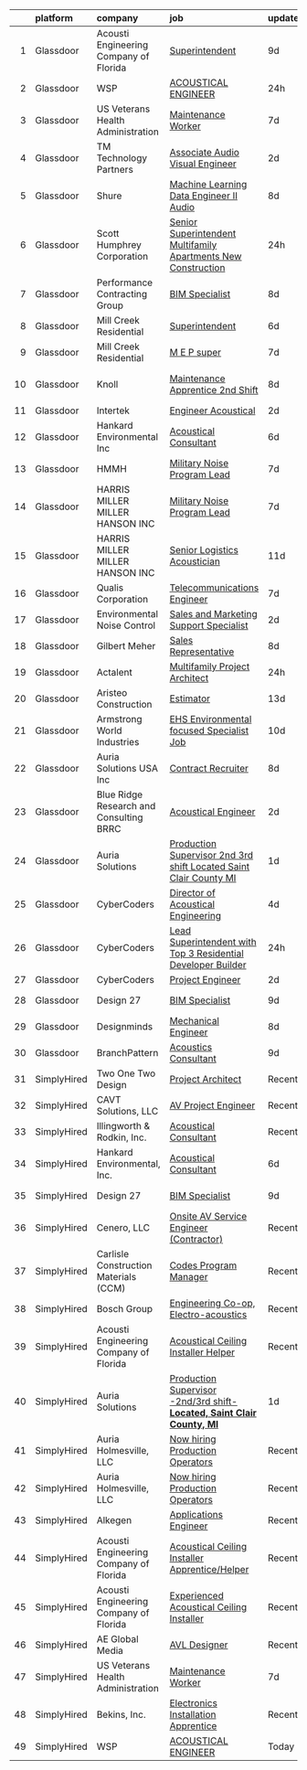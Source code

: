 

|    | platform    | company                                  | job                                                                                                                                                                                                                                                                                                                                                                                                                                                                                                                                                                                                                                                                                                                                                                                                                                                                                                                                                                                                                                                                                                                                                                                                                                                                                                                                                                                                                       | update_time   | location                  |
|---:|:------------|:-----------------------------------------|:--------------------------------------------------------------------------------------------------------------------------------------------------------------------------------------------------------------------------------------------------------------------------------------------------------------------------------------------------------------------------------------------------------------------------------------------------------------------------------------------------------------------------------------------------------------------------------------------------------------------------------------------------------------------------------------------------------------------------------------------------------------------------------------------------------------------------------------------------------------------------------------------------------------------------------------------------------------------------------------------------------------------------------------------------------------------------------------------------------------------------------------------------------------------------------------------------------------------------------------------------------------------------------------------------------------------------------------------------------------------------------------------------------------------------|:--------------|:--------------------------|
|  1 | Glassdoor   | Acousti Engineering Company of Florida   | [Superintendent](https://www.glassdoor.com/partner/jobListing.htm?pos=119&ao=1136043&s=58&guid=00000181dc9b00988c7fcb95612ddf0b&src=GD_JOB_AD&t=SR&vt=w&ea=1&cs=1_b73fdf7d&cb=1657263555096&jobListingId=1007968500406&jrtk=3-0-1g7e9m05pk6db801-1g7e9m069i6j9800-7193eb2972fdd9a9-)                                                                                                                                                                                                                                                                                                                                                                                                                                                                                                                                                                                                                                                                                                                                                                                                                                                                                                                                                                                                                                                                                                                                      | 9d            | Coral Gables, FL          |
|  2 | Glassdoor   | WSP                                      | [ACOUSTICAL ENGINEER](https://www.glassdoor.com/partner/jobListing.htm?pos=111&ao=1136043&s=58&guid=00000181dc9b00988c7fcb95612ddf0b&src=GD_JOB_AD&t=SR&vt=w&cs=1_887f0f03&cb=1657263555095&jobListingId=1007990487585&jrtk=3-0-1g7e9m05pk6db801-1g7e9m069i6j9800-0a1e8c84c27d995b-)                                                                                                                                                                                                                                                                                                                                                                                                                                                                                                                                                                                                                                                                                                                                                                                                                                                                                                                                                                                                                                                                                                                                      | 24h           | Boston, MA                |
|  3 | Glassdoor   | US Veterans Health Administration        | [Maintenance Worker](https://www.glassdoor.com/partner/jobListing.htm?pos=123&ao=1136043&s=58&guid=00000181dc9b00988c7fcb95612ddf0b&src=GD_JOB_AD&t=SR&vt=w&cs=1_d2408729&cb=1657263555096&jobListingId=1007975236966&jrtk=3-0-1g7e9m05pk6db801-1g7e9m069i6j9800-df3fb20bae266cec-)                                                                                                                                                                                                                                                                                                                                                                                                                                                                                                                                                                                                                                                                                                                                                                                                                                                                                                                                                                                                                                                                                                                                       | 7d            | Hines, IL                 |
|  4 | Glassdoor   | TM Technology Partners                   | [Associate  Audio Visual Engineer](https://www.glassdoor.com/partner/jobListing.htm?pos=112&ao=1136043&s=58&guid=00000181dc9b00988c7fcb95612ddf0b&src=GD_JOB_AD&t=SR&vt=w&cs=1_ebc718e2&cb=1657263555095&jobListingId=1007985056122&jrtk=3-0-1g7e9m05pk6db801-1g7e9m069i6j9800-ae2dfae912fb5acc-)                                                                                                                                                                                                                                                                                                                                                                                                                                                                                                                                                                                                                                                                                                                                                                                                                                                                                                                                                                                                                                                                                                                         | 2d            | Remote                    |
|  5 | Glassdoor   | Shure                                    | [Machine Learning Data Engineer II  Audio ](https://www.glassdoor.com/partner/jobListing.htm?pos=122&ao=1136043&s=58&guid=00000181dc9b00988c7fcb95612ddf0b&src=GD_JOB_AD&t=SR&vt=w&cs=1_dc067a45&cb=1657263555096&jobListingId=1007971074899&jrtk=3-0-1g7e9m05pk6db801-1g7e9m069i6j9800-275af2a80abb2847-)                                                                                                                                                                                                                                                                                                                                                                                                                                                                                                                                                                                                                                                                                                                                                                                                                                                                                                                                                                                                                                                                                                                | 8d            | Niles, IL                 |
|  6 | Glassdoor   | Scott Humphrey Corporation               | [Senior Superintendent   Multifamily Apartments  New Construction ](https://www.glassdoor.com/partner/jobListing.htm?pos=125&ao=1136043&s=58&guid=00000181dc9b00988c7fcb95612ddf0b&src=GD_JOB_AD&t=SR&vt=w&ea=1&cs=1_ea958d77&cb=1657263555097&jobListingId=1007991013569&jrtk=3-0-1g7e9m05pk6db801-1g7e9m069i6j9800-baf13892112ef798-)                                                                                                                                                                                                                                                                                                                                                                                                                                                                                                                                                                                                                                                                                                                                                                                                                                                                                                                                                                                                                                                                                   | 24h           | Phoenix, AZ               |
|  7 | Glassdoor   | Performance Contracting Group            | [BIM Specialist](https://www.glassdoor.com/partner/jobListing.htm?pos=118&ao=1136043&s=58&guid=00000181dc9b00988c7fcb95612ddf0b&src=GD_JOB_AD&t=SR&vt=w&cs=1_f9525b74&cb=1657263555096&jobListingId=1007970922901&jrtk=3-0-1g7e9m05pk6db801-1g7e9m069i6j9800-11d2ed4c20610b7e-)                                                                                                                                                                                                                                                                                                                                                                                                                                                                                                                                                                                                                                                                                                                                                                                                                                                                                                                                                                                                                                                                                                                                           | 8d            | Las Vegas, NV             |
|  8 | Glassdoor   | Mill Creek Residential                   | [Superintendent](https://www.glassdoor.com/partner/jobListing.htm?pos=121&ao=1136043&s=58&guid=00000181dc9b00988c7fcb95612ddf0b&src=GD_JOB_AD&t=SR&vt=w&cs=1_2de0122c&cb=1657263555096&jobListingId=1007977524810&jrtk=3-0-1g7e9m05pk6db801-1g7e9m069i6j9800-dd64791e0ce55f7c-)                                                                                                                                                                                                                                                                                                                                                                                                                                                                                                                                                                                                                                                                                                                                                                                                                                                                                                                                                                                                                                                                                                                                           | 6d            | Denver, CO                |
|  9 | Glassdoor   | Mill Creek Residential                   | [M E P super](https://www.glassdoor.com/partner/jobListing.htm?pos=124&ao=1136043&s=58&guid=00000181dc9b00988c7fcb95612ddf0b&src=GD_JOB_AD&t=SR&vt=w&cs=1_3f1b60a3&cb=1657263555097&jobListingId=1007973740598&jrtk=3-0-1g7e9m05pk6db801-1g7e9m069i6j9800-6ce45a48bad3da77-)                                                                                                                                                                                                                                                                                                                                                                                                                                                                                                                                                                                                                                                                                                                                                                                                                                                                                                                                                                                                                                                                                                                                              | 7d            | Nashville, TN             |
| 10 | Glassdoor   | Knoll                                    | [Maintenance Apprentice  2nd Shift ](https://www.glassdoor.com/partner/jobListing.htm?pos=106&ao=1110586&s=58&guid=00000181dc9b00988c7fcb95612ddf0b&src=GD_JOB_AD&t=SR&vt=w&ea=1&cs=1_b81aab97&cb=1657263555095&jobListingId=1007972065877&cpc=C891152315FA1AD8&jrtk=3-0-1g7e9m05pk6db801-1g7e9m069i6j9800-e4ccc7ad7955e165--6NYlbfkN0Bs6Hrdpyvs2o5KmtMOE3ow_2qlp-VEg8AFa-3mMondyt9WiYGJDEittzCcqQ0pU4KGZ73bkcTdRVDQzBN4zrjTlGKLzjuU7KH5KlIzqtLXegzMlyDPvI6lnlQAwKYjZdO1F0NS_A-CAfpDCV-6GgYZGX1GTe1vhVap5jtakl-a3R1zhpFpdboDzcCJ6NciKojituc9QPgkqigDWthzzmPfOfkfCbPlBshzQr3nxbTJyQCM4gXon99FF6pLQXxRO3yvMB8EM-ghiuOwbrVATuHCpObHZpasZR-E-EumaG3s-UfcMWrkxBtkFnspvks0piyb06C7dEkeya5XTIlExzDHX4sC49Wmc05bvk-K4-RZY4xUIZ6IuUgjyS9LXGNcLAvyoQdR-Syxv_zDKfi8-bHVm8KXrEPRWUV0SIIXCLgMLw4P-hzpA0EhZ2U1Sh6OYL7NTy1U1faBNfA2YYbdUs9MhaWSBSuTVuOyUoAMD_pWPPTtcN7vYVZTXiP8EZGJjlnXjv6VRpwR9x2IPq_6RZ-AeCU3NgoIiSAjiKY5EBtF6Xx_OQ-QVEhg4l42X1SAI-A1R552Yk-Ujvo9Ry5bStyURmRPS3CQgUYhRL4frnBfoK3Ua0ajbKzFD8YvydwWLI4YGoMVvAkuauO9_Q7_zhdob4HOXHOrYgA2Wqt_15SLipwVbBS2daeluASQ7hxhskm32BG-KwfYmvDRlVN_fDnXgfHx3Zgva7LBUQiM82xX0mc9Al8hU5sdld7HLTY16yxgsz8rFJJQGvL5soxGu6647voeX67EM4q6H2_HE1M6rVuEPYC-Cdiaiis7f31liydrRmLqqHFHUo5t1BjFN8J9)                                                                                                                                                                                             | 8d            | East Greenville, PA       |
| 11 | Glassdoor   | Intertek                                 | [Engineer   Acoustical](https://www.glassdoor.com/partner/jobListing.htm?pos=113&ao=1136043&s=58&guid=00000181dc9b00988c7fcb95612ddf0b&src=GD_JOB_AD&t=SR&vt=w&cs=1_8058c0d3&cb=1657263555095&jobListingId=1007984744565&jrtk=3-0-1g7e9m05pk6db801-1g7e9m069i6j9800-4913c993b58bbeb5-)                                                                                                                                                                                                                                                                                                                                                                                                                                                                                                                                                                                                                                                                                                                                                                                                                                                                                                                                                                                                                                                                                                                                    | 2d            | Cortland, NY              |
| 12 | Glassdoor   | Hankard Environmental  Inc               | [Acoustical Consultant](https://www.glassdoor.com/partner/jobListing.htm?pos=115&ao=1136043&s=58&guid=00000181dc9b00988c7fcb95612ddf0b&src=GD_JOB_AD&t=SR&vt=w&ea=1&cs=1_a1ec8f8f&cb=1657263555096&jobListingId=1007976859515&jrtk=3-0-1g7e9m05pk6db801-1g7e9m069i6j9800-7d5c167e9000f7ce-)                                                                                                                                                                                                                                                                                                                                                                                                                                                                                                                                                                                                                                                                                                                                                                                                                                                                                                                                                                                                                                                                                                                               | 6d            | Verona, WI                |
| 13 | Glassdoor   | HMMH                                     | [Military Noise Program Lead](https://www.glassdoor.com/partner/jobListing.htm?pos=116&ao=1136043&s=58&guid=00000181dc9b00988c7fcb95612ddf0b&src=GD_JOB_AD&t=SR&vt=w&ea=1&cs=1_af864e56&cb=1657263555096&jobListingId=1007973814593&jrtk=3-0-1g7e9m05pk6db801-1g7e9m069i6j9800-142d64cf3e4345ca-)                                                                                                                                                                                                                                                                                                                                                                                                                                                                                                                                                                                                                                                                                                                                                                                                                                                                                                                                                                                                                                                                                                                         | 7d            | Remote                    |
| 14 | Glassdoor   | HARRIS MILLER MILLER   HANSON INC        | [Military Noise Program Lead](https://www.glassdoor.com/partner/jobListing.htm?pos=127&ao=1136043&s=58&guid=00000181dc9b00988c7fcb95612ddf0b&src=GD_JOB_AD&t=SR&vt=w&ea=1&cs=1_02ef2639&cb=1657263555097&jobListingId=1007974838061&jrtk=3-0-1g7e9m05pk6db801-1g7e9m069i6j9800-88e11090c6858cf2-)                                                                                                                                                                                                                                                                                                                                                                                                                                                                                                                                                                                                                                                                                                                                                                                                                                                                                                                                                                                                                                                                                                                         | 7d            | Remote                    |
| 15 | Glassdoor   | HARRIS MILLER MILLER   HANSON INC        | [Senior Logistics Acoustician](https://www.glassdoor.com/partner/jobListing.htm?pos=117&ao=1136043&s=58&guid=00000181dc9b00988c7fcb95612ddf0b&src=GD_JOB_AD&t=SR&vt=w&ea=1&cs=1_24c1a8ad&cb=1657263555096&jobListingId=1007963874733&jrtk=3-0-1g7e9m05pk6db801-1g7e9m069i6j9800-348364d37f809eec-)                                                                                                                                                                                                                                                                                                                                                                                                                                                                                                                                                                                                                                                                                                                                                                                                                                                                                                                                                                                                                                                                                                                        | 11d           | Remote                    |
| 16 | Glassdoor   | Qualis Corporation                       | [Telecommunications Engineer](https://www.glassdoor.com/partner/jobListing.htm?pos=126&ao=1136043&s=58&guid=00000181dc9b00988c7fcb95612ddf0b&src=GD_JOB_AD&t=SR&vt=w&cs=1_882dacb7&cb=1657263555097&jobListingId=1007975380332&jrtk=3-0-1g7e9m05pk6db801-1g7e9m069i6j9800-d03c1f7c88b326ad-)                                                                                                                                                                                                                                                                                                                                                                                                                                                                                                                                                                                                                                                                                                                                                                                                                                                                                                                                                                                                                                                                                                                              | 7d            | Orlando, FL               |
| 17 | Glassdoor   | Environmental Noise Control              | [Sales and Marketing Support Specialist](https://www.glassdoor.com/partner/jobListing.htm?pos=103&ao=1110586&s=58&guid=00000181dc9b00988c7fcb95612ddf0b&src=GD_JOB_AD&t=SR&vt=w&ea=1&cs=1_46e0c7a6&cb=1657263555094&jobListingId=1007985424526&cpc=412D8C26869823CD&jrtk=3-0-1g7e9m05pk6db801-1g7e9m069i6j9800-82fc0bf076cff797--6NYlbfkN0A1Hx1H8Z_ZGf51L8iwGP-htVtHzPykBAmnYM3BEYS-Bt4FD57loI5xMzsfvvkT8x5VW-oXRyJcwdXkt9HRJqx4drtQEeW0N51_km-Vh0ieelR7_EutiBXWtCbh6uFSzAIC9ETki8MBGMhom9RPZUQjBp58bidfNIBObTuvvrPUw0kDWkGuQkllvp1yWCQVhi19mU6oADXhdG-4k5SfxSPjaECos71KSjdsS6bsgTVDhcVZxHRmpXCLWieP8t1WEMijRZ1PiPZDBvc17R0fL99k7sb6wmSOjpwqAAzn2PeKY8-zg6tj_V1Tw9PRgMPljcsZw_L7x9R2R8uToHlzTGoGdhm-u9rSrUlVd9nUJRqVPc1T1ofmppAqql4eJ_4cYJ02ocC1Tjfx1PWlG7GzkiML8YnIru-6GGhu9Ma3NRpjGAxzLzROJm1kH3CSb7fsQMAYiSEAcOr-QuNRnHVx07C9KqU3yAE9rf9NtD45ddVT4LTpvn6BnWjU-ReBa7nlX2NAPjwzLRjfGocVFFp46u6Qw1DnZuJ-W3w%3D)                                                                                                                                                                                                                                                                                                                                                                                                                                                                                                           | 2d            | Longmont, CO              |
| 18 | Glassdoor   | Gilbert Meher                            | [Sales Representative](https://www.glassdoor.com/partner/jobListing.htm?pos=107&ao=1110586&s=58&guid=00000181dc9b00988c7fcb95612ddf0b&src=GD_JOB_AD&t=SR&vt=w&ea=1&cs=1_27e3bab0&cb=1657263555095&jobListingId=1007970537108&cpc=2CAED5C921A5F994&jrtk=3-0-1g7e9m05pk6db801-1g7e9m069i6j9800-772440d2c54f61a3--6NYlbfkN0C0GMAYrEKLV1f4Lf6iWs7__9tpvsDfkxVs7L1fZkrKai0Fi368WBWRhx8YFDb8P41FiPqUVXZ__Fbk6_udPyzozqZkpmF2tfhHbnfOe-wTiuuCnddc2vbbEmd83dxPVIoVgunVL51IjEAVsM4E5svCdlmhz32sDT8x_j8pLtGDDC9RJ_YCIALn5j-ii_B-19VPUcLJ_r2IVWNZmEvI1Hh4MjyD15qH5OeQyHNkXrSJMu4BgpcSvCxYKqgdhDCiu8oNz8vD7Y5LMWngYmvlwCo-8KS9sW5ksrkt4sXGOSwpZlOqDOKJfQSvq4G0OMYrbs96h9nqG4lwfkC-ARw8XALnVm87-1-NTcSK6hJ6U-DH_XrdEY3cmFnYq2quK4Gtffp30EvDshgYNyyIQuDqhpmGcQww-faM9W6eLQ3N6cn1AtXTtjH7GBI_rNAoDRgvsTJrSYlL3ZCwZeaUWVkEeHm5qxkLTUj3rFWej1oVHKUikEUthnF1QoEDqV68Wrh-N-U%3D)                                                                                                                                                                                                                                                                                                                                                                                                                                                                                                                                                             | 8d            | Remote                    |
| 19 | Glassdoor   | Actalent                                 | [Multifamily Project Architect](https://www.glassdoor.com/partner/jobListing.htm?pos=109&ao=1110586&s=58&guid=00000181dc9b00988c7fcb95612ddf0b&src=GD_JOB_AD&t=SR&vt=w&ea=1&cs=1_57a3426a&cb=1657263555095&jobListingId=1007991096435&cpc=B101C867B3EF2D75&jrtk=3-0-1g7e9m05pk6db801-1g7e9m069i6j9800-c435ae7d017fa7aa--6NYlbfkN0ChYVx_I3yfZ_JDY3EFoivtqvi_stwnZ_kRt8Dowt_l_d1ydueao4NE-oUleRJ4yhhhIJm5OPa4SxugJCD6sPeNa0TnM9bObPOEY-MCevAg3OPbEFFIa6lfqL1WKo5y_7GLT0uOfmVkplVcLooG8Ifik4ubO2tEHsdliUGuJvT_e1vtF0eHreqE6t-3au6KysOYM2r-ed9KpQmNudZZW4otvTlMuZPi5fNi-YJ0m30sf9Fu6e7nlyoE2s_-O-bCO-Xh_Mr7RkXezdYFDWkdD7HUpkjXF-Yc85y-jTJcjnTX4eSuF9kaEbpA6itOgsJhQkDHmxqqhy8iosh9WJS9_0jK4oK7tNCRUlaN0OY6GvxmGz5XMV7DsAZgqlEpzd7iYNRA_eWf5duZrdzwnAz-VQQY9-ETqUA60J0QVsF97X4gBznQF_XaVwetY-fruCRvTVscjMGxZ2UmANwtfaySKytrXlGZStrchcXev6ksPrcWW57KnNR9AEMBs_dRNmbar_T3ZjJzyOBzmc1EwVlpdguf9qIYYZgbAg7Wqo-Q34N2CTXvUEn5LBnhEV8fAzG-Vfxu9paWPDBoubiKsnF5UhT-TuB3l3hjF4RlD8EB1xH9BzwZbi2qQyvNd1-xsx4xK3fXlAqu1_EX_iI6wpN32DLy7xpdryBPQ64SiVXCoiIaw8nw4QkdcwO4VyoFubhw7CpgVCypG0XJKGzXemWdl9JUJbu1K0glpdtcvb0v12NZXIfUoxbMBkxbWiC8csqvjBRR_UE-YF1KduHH3gulDd6OK9bLC2Rz02rZCGZfJpD0lppGTNJtIedsO-0_kS7o_QlsS5bZ3p0ZKcRDWqj5yGpOFFitBiikQUiFxiU9SLqE0gjQJOEUy4k22EeiETX0z-vhStUc7Sms7jv40pmogmLcy_MZySOlOX4kdpRGzChqK6Xjk3qZk7_uRg0YjBOBVx3cWEhUdljgcLJV604UCx9wDT70FklRphEoaG__hc8wnA%3D%3D)                                      | 24h           | Dallas, TX                |
| 20 | Glassdoor   | Aristeo Construction                     | [Estimator](https://www.glassdoor.com/partner/jobListing.htm?pos=128&ao=1136043&s=58&guid=00000181dc9b00988c7fcb95612ddf0b&src=GD_JOB_AD&t=SR&vt=w&ea=1&cs=1_cef5c6da&cb=1657263555097&jobListingId=1007962807731&jrtk=3-0-1g7e9m05pk6db801-1g7e9m069i6j9800-6cb39b8604b05cb9-)                                                                                                                                                                                                                                                                                                                                                                                                                                                                                                                                                                                                                                                                                                                                                                                                                                                                                                                                                                                                                                                                                                                                           | 13d           | Livonia, MI               |
| 21 | Glassdoor   | Armstrong World Industries               | [EHS  Environmental focused  Specialist Job](https://www.glassdoor.com/partner/jobListing.htm?pos=105&ao=1110586&s=58&guid=00000181dc9b00988c7fcb95612ddf0b&src=GD_JOB_AD&t=SR&vt=w&cs=1_b63db459&cb=1657263555094&jobListingId=1007966663353&cpc=59DF70BB7E75A6DF&jrtk=3-0-1g7e9m05pk6db801-1g7e9m069i6j9800-4b8373cc6985e077--6NYlbfkN0DAm8vvJJD9Y3Etb11EBkS-MujQulL42x3uS2fFnoqOvAdIC64HSWNxkyOxXDVyoGuavCyANiTZwGKy4rSkFuoCzNQk7y79NRcXV3IAEnIgZe8svg9hBRLTsEKLOLGhwIsgOizkRqN2SVbPXTUyqOGvrUVwu-bzRtuYDQX_pdAhP6S3PeaaJ_o_qkv3k0hidg0wnmbHGk9A6KSc0vOHutoEgOGh66gywkptUUvbhnpK5Q9m5GhmXFWQw-quCxR_8BwDzrVunnORaOGHtq1TFRQ1let4qzWEIs90i9z5gu3teNsKJWfuzh9HXYF26omj5xvaL32PfqqZJssBClePeyBubSTTaycmNlAF4mEw_-bbxFDd733S1qpZKyLwZw9uKvlledqj-spIVggiPn-Us440M24Ug0x6DItXy8FcuDC01J9tLIfkmRLFIWRqo4XjoOxfqScCaT1iMrUZc-ecqOG39ZGnOrDHBnllfGaSN7q-rCb4MnFNsxHYz5p2DZokOv-a4EYvwRD7dglDDABQtJ0fw85scZmk88dP1EVbJKrHcODG1h9i9kZF58LWc6KCuC1ELiRl4wy2zV3827u2pECdOeRNZ8g9sGE%3D)                                                                                                                                                                                                                                                                                                                                                                                                                                            | 10d           | Gray, GA                  |
| 22 | Glassdoor   | Auria Solutions USA  Inc                 | [Contract Recruiter](https://www.glassdoor.com/partner/jobListing.htm?pos=129&ao=1136043&s=58&guid=00000181dc9b00988c7fcb95612ddf0b&src=GD_JOB_AD&t=SR&vt=w&ea=1&cs=1_58917ec8&cb=1657263555097&jobListingId=1007970563057&jrtk=3-0-1g7e9m05pk6db801-1g7e9m069i6j9800-8289ce768f6efa47-)                                                                                                                                                                                                                                                                                                                                                                                                                                                                                                                                                                                                                                                                                                                                                                                                                                                                                                                                                                                                                                                                                                                                  | 8d            | Old Fort, NC              |
| 23 | Glassdoor   | Blue Ridge Research and Consulting  BRRC | [Acoustical Engineer](https://www.glassdoor.com/partner/jobListing.htm?pos=114&ao=1136043&s=58&guid=00000181dc9b00988c7fcb95612ddf0b&src=GD_JOB_AD&t=SR&vt=w&cs=1_f34fc0c7&cb=1657263555095&jobListingId=1007984071482&jrtk=3-0-1g7e9m05pk6db801-1g7e9m069i6j9800-4d80aee091fc2695-)                                                                                                                                                                                                                                                                                                                                                                                                                                                                                                                                                                                                                                                                                                                                                                                                                                                                                                                                                                                                                                                                                                                                      | 2d            | Asheville, NC             |
| 24 | Glassdoor   | Auria Solutions                          | [Production Supervisor  2nd 3rd shift    Located  Saint Clair County  MI  ](https://www.glassdoor.com/partner/jobListing.htm?pos=120&ao=1136043&s=58&guid=00000181dc9b00988c7fcb95612ddf0b&src=GD_JOB_AD&t=SR&vt=w&ea=1&cs=1_29231e51&cb=1657263555096&jobListingId=1007987108743&jrtk=3-0-1g7e9m05pk6db801-1g7e9m069i6j9800-b4bf1a776fe33c89-)                                                                                                                                                                                                                                                                                                                                                                                                                                                                                                                                                                                                                                                                                                                                                                                                                                                                                                                                                                                                                                                                           | 1d            | St. Clair, MI             |
| 25 | Glassdoor   | CyberCoders                              | [Director of Acoustical Engineering](https://www.glassdoor.com/partner/jobListing.htm?pos=102&ao=1110586&s=58&guid=00000181dc9b00988c7fcb95612ddf0b&src=GD_JOB_AD&t=SR&vt=w&ea=1&cs=1_2fd54e22&cb=1657263555094&jobListingId=1007979947548&cpc=F4EED0218A761C36&jrtk=3-0-1g7e9m05pk6db801-1g7e9m069i6j9800-6d1fc2955612ce4f--6NYlbfkN0CpFJQzrgRR8WqXWK1qKKEqALWJw739KlKqr2H-MSI4eoBlI4EFrmor2FYZMP3muM3crcIxY9HAJ5BzWCzBSxlayr-8VELISqc9CDyFYRTcYaqKaAwJhejmJQVYO7aWvGtzuajBl5aCedlNviOW4c6ZmPZPJODWNiBzM9BlA4lq-fM-6dfxr4f3MUFUpbSpnDNn2lPnZbO3I1_3uvS13M2YLSXp3XNjIDGneG2SuiLwndgzglZIFwcW49HWNq66TG1seymay_kw7q4Sq9RkayUl7VDpdKoLQob85UhGgcz-RJdGaNJCr_LtuVaeCcigpHfde4yfpJHkSZAjEDYPy6quEQMTjumbbjwzLDIluBgLLCsC_H_CDWmkEVdf_WfQ3NiFGXwyV8XbvAP7T5owO_jiMF2VcjLWgvqJRCIxb--ZquCh7_18UTvIZuixsXRxlVYHqMPNw0rA8UFoI8HVoeJCmO_i5KZGZzm28Hn2pCnXAROM31PE4Taqf8PCHab04O1sXaCfXT_v8oW1vYof2GHUavvnPmpM8hgVnMviigtptTO7InRXvcrKzthq0kt-4taMzAmoCPdAMj7UT3TlLoe5R8y6QezWOBd4Rfh4rDNsO_Wzshv0HHf3BNBiqHEiicYD08hJWgY9EKyGdoN7q6KxrKP8-6tUpDQXZcaKshGpZugLlCbFU1aPnb6X00k8YdNB6ysfXYhLUpTi3k49k7WxJg85gw7pFMe7T5vldp1JHMh34bdny5Kx1Pth3NtcdE0aK3_mv_fhDqAHWJMJE1CiB7X7rV892A5ohqUB4640NEwwU2vpJtRiptR-Wcz4gjnrT2Wa_aSEmxSAMO8klg46bOj4_fjSelSWJb2G3DK8QUaBbWYT609O_fYQ4MTPPOChiL_Is_kQsAXQuLd0kRW5-IwhmXurQwFuMrtjkr3hyePxgchj9CQHoXmSxwi-zPXNjtTD9GFexT1u36w__kDE-jOyKxCfO9n71q6X8QT7Hr4FNES18R67YG-M7NukFpglB4tixTzSOA%3D%3D) | 4d            | New Orleans, LA           |
| 26 | Glassdoor   | CyberCoders                              | [Lead Superintendent with Top 3 Residential Developer Builder](https://www.glassdoor.com/partner/jobListing.htm?pos=108&ao=1110586&s=58&guid=00000181dc9b00988c7fcb95612ddf0b&src=GD_JOB_AD&t=SR&vt=w&ea=1&cs=1_aa19026e&cb=1657263555095&jobListingId=1007990472915&cpc=32EE424DE2B657EB&jrtk=3-0-1g7e9m05pk6db801-1g7e9m069i6j9800-da14533d7732711a--6NYlbfkN0CpFJQzrgRR8WqXWK1qKKEqALWJw739KlKqr2H-MSI4eoBlI4EFrmor2FYZMP3muM3Zgwfz4V8jBS8_mqTa7roR_xYGUYparTaBdHNtf59K-WatzhOFZ6A-v3V7japvcdhHZIX7QjFSPH1hicyrJig_zZNoYffLaBFI4QdDGVwadOJP-zkpauqghgJnGQ6nbBdg40sikiDebReAaYQFL_-X_WSWj7RKudIOTFz0A6g60xPCKryNosIVkj56zPkOZB2K5qwgtStdlaCqCmGjwuD4evbrHoyuVVB6AruliC0pWkYU0iHRucPeT_qzhMqnlZD3sAxfyY7OpNFR1BRxXV46ngIn88Emi-a4QPGOb2npAe35dLuemS831rJklkdEW1wxocIZ2xHhZgrBfASrhF5oXIr-aPgeL3jFq7ofhY4fntl56Pzb-3cSM9Xsc1vDVV0ku9bEsp35UXYMW4od8E03DOJrJeRvGL4TgSOnblnESyr0zBnMcTHstwBrslBjJsaCop0jrBu_-7ab8jLnmPJHJWqv-wDIwh53A0m66Xt-82WDNLv0WrP9mKvhJnuBR_37anvBFnxtSoXOk44CF7QBe64OhnMry1kii7sUhH_wUehO8BTkfILbx5c2dH0sI6Sh92aHuDSAD1prYO0N9RDsyIBTlN0108MqTfDO1cVEFJIDCQ8zRmavQNFUj9idtT9Sjv7NwA5YhWvYxCr5n3F7CxSl6_Eo6kHe0E2iaVT-KGtL60Zq69pygLV1MVlaq4Kby93Nx1JlRDXNx-Vt5FmWE-7nIAIZdGtABbtnpiJx0nPaMn-XUCxkdLrtkekQ7z3e3IrtUHCFS3LEs6pxJYDKZmI7LoAlqjrS596wHK3zKDnjjqyb08hqTPwWFXS4h0IDsp_M6AATb40CqF_pht3-1lUqTOeY33sQX4-PXofiT0vUUImZx0raoV0kNQg0uv4iW2m8dN1X209kNgz9InZpuCvhXPBkugDB_IbIeF67CURs5kLY4Bom)   | 24h           | Portland, OR              |
| 27 | Glassdoor   | CyberCoders                              | [Project Engineer](https://www.glassdoor.com/partner/jobListing.htm?pos=110&ao=1110586&s=58&guid=00000181dc9b00988c7fcb95612ddf0b&src=GD_JOB_AD&t=SR&vt=w&ea=1&cs=1_d90e3a3a&cb=1657263555095&jobListingId=1007985384425&cpc=654405A9B1E0A9F5&jrtk=3-0-1g7e9m05pk6db801-1g7e9m069i6j9800-c2891b9aa10c3570--6NYlbfkN0CpFJQzrgRR8WqXWK1qKKEqALWJw739KlKqr2H-MSI4eoBlI4EFrmor2FYZMP3muM3nsBG02Gh-cYJyCgURbA1hg3pOTXSQbrxkC9jn1kkLp941UIWeTjIysUbdfDTKYG3Kw1KxBlaQbCPBkZDDG3yeGbIoIxDqe06btnt8x3qiQUo0a29dC2V3vQbt6yK2ALvVHcQ6uu0w7dytko-rgTpAhG488-KtT5IhD5nrYVbumLaDGjMQfZjlr1g2b9hcVuIrTZDCB79EFIPKGP4BJtP9uyJTIUb_Grltn72Y_Xdl3oTX6FbYYnG3uDvNA5zznWvW2cZfhLm0xTks7IQzFFUt_lwR9Ux1sa2KXJkWAE0qyq5wG3FJ0MCwoRSY6vs7d7yaOsntHETeNfZ1psG0Qf9O_OO9GYaRVHCgES-RaHnDqgU7yEvXLNRXlXuUuztBADNm-RVcQcH_1D1JGu3QoTtMmfFT1nY6rM_YefwyxI0szOZfgGXcPzz14qjPtt-dh4gh66LMI2i6Ns8_nJyNrGhNBKNFeHTpeAiF22n8lJdYV5eeb3bI93bHcwEG3bXGlcdP0w7EitpWd2x0Ni8fP5GNLCfnpK6kI1FoZgU1T-OQJ259oJY7xxbZ864gwYMeAA1JmM7jQZgH7s4zxE17rglRbcGGL0sEXdxgkrC_sEn4eGOoa78gzYOtPR780oYD2qeQKqHMd4iZsXRd3GrMimfjwkCUh-Y2LJ00n57WYkogXRsTmfHzr6pDcF2AbiF9P77b4lmjivnFJ09W5-H8ozO_cvZ5UOM9WPJxYrMDhqpVdw_t9wDZYAAqFwrb1vRSvPySQAnVrDGwMo5zgdXMI10WwMx-soTVIfVtfGHpxxZP8tH99mP1HSyaT_lUJPI63laXUT06NSSx9sDw7DgWLVnn1kdrI_LtVmTgS8L_EUgJ_LJ0bL3Gmy92fLTbeRI00YAu8QAez45nrw3RatrlW73XolPl8BSWpSnCf1da203afQ%3D%3D)                                                   | 2d            | Eugene, OR                |
| 28 | Glassdoor   | Design 27                                | [BIM Specialist](https://www.glassdoor.com/partner/jobListing.htm?pos=101&ao=1110586&s=58&guid=00000181dc9b00988c7fcb95612ddf0b&src=GD_JOB_AD&t=SR&vt=w&ea=1&cs=1_df328e1a&cb=1657263555094&jobListingId=1007969616278&cpc=0B561D89933DD0A0&jrtk=3-0-1g7e9m05pk6db801-1g7e9m069i6j9800-bb384e5a803867f4--6NYlbfkN0AZdIuP4NPWig_aPKyAkjMTZqaOmelRvYdJiZXCUPZp4wqkut1lSSOcIj3_CWBZZ74K4WGQRCxKcBPTZwo9PBRIM9fMqRkBQFDJgi7rYbcy7v9leqxI-8tBrDw0loHZ7kfDheHKbxVKz2-k2S_Ee_K6OJuhOGrpC9Cfhqnwp5Zab6U6SsAg_7-DLcdgpArzEWRyG5eENmEaK2xZ0ZOM113yM06hc2B4H2Zfuj-fE_d-DAeYc_wt0WQSDFLF7bmuXqRDfjoCosCM8hn2zE3pnJO0RmlsaOWWCwWenPHz8MVZSX3lUpm0_TFmOWkFzrZFshwT3Qttj-OWVgzRgfHbzlsd1ViyPLprO4klFxDe5sdL1xIKRE5d52jbIE90Y0AmnIMXeTY6QE048HvBR4RVi2v4nAGmq75PquUSF0K7FHLEq2itbn1202cNJqtlfj2mf_ZSgX7yjCG9ASTgJc22ZOwWOfoI8tU6_gtpUr3xT7xATchjy0HqBdctRxlntkrkg-M%3D)                                                                                                                                                                                                                                                                                                                                                                                                                                                                                                                                                                   | 9d            | Indianapolis, IN          |
| 29 | Glassdoor   | Designminds                              | [Mechanical Engineer](https://www.glassdoor.com/partner/jobListing.htm?pos=104&ao=1110586&s=58&guid=00000181dc9b00988c7fcb95612ddf0b&src=GD_JOB_AD&t=SR&vt=w&ea=1&cs=1_0eddcc81&cb=1657263555095&jobListingId=1007970865802&cpc=E04C949A9101C6A2&jrtk=3-0-1g7e9m05pk6db801-1g7e9m069i6j9800-ca2e861455280048--6NYlbfkN0AgtJyK_mEgm6Ks_13l5EY6Ww8M__6-LUAHFTnOAsRmGzvjb9BzxYsGSQCKtO9_2sqr5Wqyp2OGzttCe3KLMjk3IVdk6Y4SIVsJW7foqfkkS3NR0sEPzZc829Z0BjJiKwzwWB92fMYmjpzgsO4UidovUU_zu3MkUb1lFZLa3h0FcZgK5-zvj1S6mWjZcH0_lXwmd4bFxKf97h9yRGPpEwNSXza86fIIw104Q7ax-iMahpCytk749-plMpHtiAs0sGVflHN72RO0k6jDM13PgI3nJrw3CNEzFjje1zOifqDNsm0_IQCGZy50KFADRK89TCxOLlTz-lUjqV7GeqsIuwSTzHkLorN8lqmlzURA4XvU6BK9Udsp5ro4qHjxxIzo4htTxEyjdIqL3ejC3ZBzRlsTWnbzmV5mBxIoSoaSzMzyLJDLfxiJUMDEHaNk1c1x5PuNVCTP6xCNZq5dP-UbRMl8ugQrwAfnO11WsktzcXnSgYAPRIY1FNkMP7BuNMR9Md2_0Z7QrG3rgQ%3D%3D)                                                                                                                                                                                                                                                                                                                                                                                                                                                                                                                                                | 8d            | Mesa, AZ                  |
| 30 | Glassdoor   | BranchPattern                            | [Acoustics Consultant](https://www.glassdoor.com/partner/jobListing.htm?pos=130&ao=1136043&s=58&guid=00000181dc9b00988c7fcb95612ddf0b&src=GD_JOB_AD&t=SR&vt=w&ea=1&cs=1_b512f701&cb=1657263555097&jobListingId=1007968065208&jrtk=3-0-1g7e9m05pk6db801-1g7e9m069i6j9800-2f6df763a31ef4d0-)                                                                                                                                                                                                                                                                                                                                                                                                                                                                                                                                                                                                                                                                                                                                                                                                                                                                                                                                                                                                                                                                                                                                | 9d            | Kansas City, MO           |
| 31 | SimplyHired | Two One Two Design                       | [Project Architect](https://www.simplyhired.com/job/4thFo_rYa3eLIf0prraXtI3UvpiXm2cTnvzqhhJjY3v2wF1-aRuCXQ?q=acoustical+engineering)                                                                                                                                                                                                                                                                                                                                                                                                                                                                                                                                                                                                                                                                                                                                                                                                                                                                                                                                                                                                                                                                                                                                                                                                                                                                                      | Recently      | New York, NY              |
| 32 | SimplyHired | CAVT Solutions, LLC                      | [AV Project Engineer](https://www.simplyhired.com/job/QyWO_lH0zp6hiPORvJqW7dv6dQq72igDnDnDg_0tKpIYvAC65Ytwmg?q=acoustical+engineering)                                                                                                                                                                                                                                                                                                                                                                                                                                                                                                                                                                                                                                                                                                                                                                                                                                                                                                                                                                                                                                                                                                                                                                                                                                                                                    | Recently      | North Andover, MA         |
| 33 | SimplyHired | Illingworth & Rodkin, Inc.               | [Acoustical Consultant](https://www.simplyhired.com/job/xMgnFSUoqeoDSjvDGPUEYK5N7dV5nqKL_Ki-WPSXKVp8bbMmngnVTQ?q=acoustical+engineering)                                                                                                                                                                                                                                                                                                                                                                                                                                                                                                                                                                                                                                                                                                                                                                                                                                                                                                                                                                                                                                                                                                                                                                                                                                                                                  | Recently      | Cotati, CA                |
| 34 | SimplyHired | Hankard Environmental, Inc.              | [Acoustical Consultant](https://www.simplyhired.com/job/0x2MSF7wPkoxfd4cYNuwz6KoT4MCNz-dRnhPt3b4HO8vxUrNHUqgPw?q=acoustical+engineering)                                                                                                                                                                                                                                                                                                                                                                                                                                                                                                                                                                                                                                                                                                                                                                                                                                                                                                                                                                                                                                                                                                                                                                                                                                                                                  | 6d            | Verona, WI                |
| 35 | SimplyHired | Design 27                                | [BIM Specialist](https://www.simplyhired.com/job/DJYCr1I4BIRPnxHdVU6pRKVrnSmBaxFWmsYygOKajS9xlQIJpFDZ3g?q=acoustical+engineering)                                                                                                                                                                                                                                                                                                                                                                                                                                                                                                                                                                                                                                                                                                                                                                                                                                                                                                                                                                                                                                                                                                                                                                                                                                                                                         | 9d            | Indianapolis, IN          |
| 36 | SimplyHired | Cenero, LLC                              | [Onsite AV Service Engineer (Contractor)](https://www.simplyhired.com/job/L0txaO-AVpfQvKzg26TFCH3ySWb9G2VjuQzQTZZ1uUADXwo0HACskw?q=acoustical+engineering)                                                                                                                                                                                                                                                                                                                                                                                                                                                                                                                                                                                                                                                                                                                                                                                                                                                                                                                                                                                                                                                                                                                                                                                                                                                                | Recently      | San Francisco, CA         |
| 37 | SimplyHired | Carlisle Construction Materials (CCM)    | [Codes Program Manager](https://www.simplyhired.com/job/15enivdnBZvVM_wlZwsdTcbBxaEdNbLy67EIpomqPCUb52DxezvbHw?q=acoustical+engineering)                                                                                                                                                                                                                                                                                                                                                                                                                                                                                                                                                                                                                                                                                                                                                                                                                                                                                                                                                                                                                                                                                                                                                                                                                                                                                  | Recently      | Carlisle, PA              |
| 38 | SimplyHired | Bosch Group                              | [Engineering Co-op, Electro-acoustics](https://www.simplyhired.com/job/2F0zz3YDvN10ejAHZH17thHJEqX_cmPMBqUX6WdiaHncRC63ZiRMJg?q=acoustical+engineering)                                                                                                                                                                                                                                                                                                                                                                                                                                                                                                                                                                                                                                                                                                                                                                                                                                                                                                                                                                                                                                                                                                                                                                                                                                                                   | Recently      | Burnsville, MN            |
| 39 | SimplyHired | Acousti Engineering Company of Florida   | [Acoustical Ceiling Installer Helper](https://www.simplyhired.com/job/X2XP3SXdmAt9hjvgQhM_K3ugG0MumxtSTQYyfjHO3gVRFXdVzNm2DQ?q=acoustical+engineering)                                                                                                                                                                                                                                                                                                                                                                                                                                                                                                                                                                                                                                                                                                                                                                                                                                                                                                                                                                                                                                                                                                                                                                                                                                                                    | Recently      | Garner, NC +4 locations   |
| 40 | SimplyHired | Auria Solutions                          | [Production Supervisor -2nd/3rd shift- **Located, Saint Clair County, MI**](https://www.simplyhired.com/job/TjJkncSOIwrdxo4AJF0nBBzZ04By_kwZ0qAmJ30C3z8o_9cfx8m7WA?q=acoustical+engineering)                                                                                                                                                                                                                                                                                                                                                                                                                                                                                                                                                                                                                                                                                                                                                                                                                                                                                                                                                                                                                                                                                                                                                                                                                              | 1d            | Saint Clair, MI           |
| 41 | SimplyHired | Auria Holmesville, LLC                   | [Now hiring Production Operators](https://www.simplyhired.com/job/rm_mRC2I9bz8ea5-bUND2lYkIatsz62st8JcOJegkfvaBeYMshoYxQ?q=acoustical+engineering)                                                                                                                                                                                                                                                                                                                                                                                                                                                                                                                                                                                                                                                                                                                                                                                                                                                                                                                                                                                                                                                                                                                                                                                                                                                                        | Recently      | Holmesville, OH           |
| 42 | SimplyHired | Auria Holmesville, LLC                   | [Now hiring Production Operators](https://www.simplyhired.com/job/rm_mRC2I9bz8ea5-bUND2lYkIatsz62st8JcOJegkfvaBeYMshoYxQ?q=acoustical+engineering)                                                                                                                                                                                                                                                                                                                                                                                                                                                                                                                                                                                                                                                                                                                                                                                                                                                                                                                                                                                                                                                                                                                                                                                                                                                                        | Recently      | Holmesville, OH           |
| 43 | SimplyHired | Alkegen                                  | [Applications Engineer](https://www.simplyhired.com/job/DOMsBRSGS7YDleYuhrbdCSlrsOZMgtwxgRnm7PAZTRBJcy6hPxgUmw?q=acoustical+engineering)                                                                                                                                                                                                                                                                                                                                                                                                                                                                                                                                                                                                                                                                                                                                                                                                                                                                                                                                                                                                                                                                                                                                                                                                                                                                                  | Recently      | Howell, MI                |
| 44 | SimplyHired | Acousti Engineering Company of Florida   | [Acoustical Ceiling Installer Apprentice/Helper](https://www.simplyhired.com/job/DgX4ksdWI8iOVl99FEu9vWiXEr4rmVhWDZU0zrOWCE9gnqKRahlX1w?q=acoustical+engineering)                                                                                                                                                                                                                                                                                                                                                                                                                                                                                                                                                                                                                                                                                                                                                                                                                                                                                                                                                                                                                                                                                                                                                                                                                                                         | Recently      | Alachua, FL +3 locations  |
| 45 | SimplyHired | Acousti Engineering Company of Florida   | [Experienced Acoustical Ceiling Installer](https://www.simplyhired.com/job/xhYYzLxeymdDpORsu-0SL8kEqQf9WZve2TgBn1OfuBuvZRnzPC8Wnw?q=acoustical+engineering)                                                                                                                                                                                                                                                                                                                                                                                                                                                                                                                                                                                                                                                                                                                                                                                                                                                                                                                                                                                                                                                                                                                                                                                                                                                               | Recently      | Richmond, VA +7 locations |
| 46 | SimplyHired | AE Global Media                          | [AVL Designer](https://www.simplyhired.com/job/uXTiuZaUOUC3A-Cm9xz-zwkZX0-usz6k-wJkIJ5RQEmDdrYZ2FPq-A?q=acoustical+engineering)                                                                                                                                                                                                                                                                                                                                                                                                                                                                                                                                                                                                                                                                                                                                                                                                                                                                                                                                                                                                                                                                                                                                                                                                                                                                                           | Recently      | Charlotte, NC             |
| 47 | SimplyHired | US Veterans Health Administration        | [Maintenance Worker](https://www.simplyhired.com/job/B7TUEwOPGQxSkNInTKCb1HQZvePU9HOsunHT_nunrqkUInrtGluFfQ?q=acoustical+engineering)                                                                                                                                                                                                                                                                                                                                                                                                                                                                                                                                                                                                                                                                                                                                                                                                                                                                                                                                                                                                                                                                                                                                                                                                                                                                                     | 7d            | Hines, IL                 |
| 48 | SimplyHired | Bekins, Inc.                             | [Electronics Installation Apprentice](https://www.simplyhired.com/job/9Vol3qX0YVBZp3irLDFxCQ0QqVueIGYLWW0aaGiuXB0IxspplDPLag?q=acoustical+engineering)                                                                                                                                                                                                                                                                                                                                                                                                                                                                                                                                                                                                                                                                                                                                                                                                                                                                                                                                                                                                                                                                                                                                                                                                                                                                    | Recently      | Coopersville, MI          |
| 49 | SimplyHired | WSP                                      | [ACOUSTICAL ENGINEER](https://www.simplyhired.com/job/NQ9T_tZmNIcSe7YyK06Lur7qOdc5wAwF4ekqvHAY2f7y-7lOBr7dZQ?q=acoustical+engineering)                                                                                                                                                                                                                                                                                                                                                                                                                                                                                                                                                                                                                                                                                                                                                                                                                                                                                                                                                                                                                                                                                                                                                                                                                                                                                    | Today         | Boston, MA                |